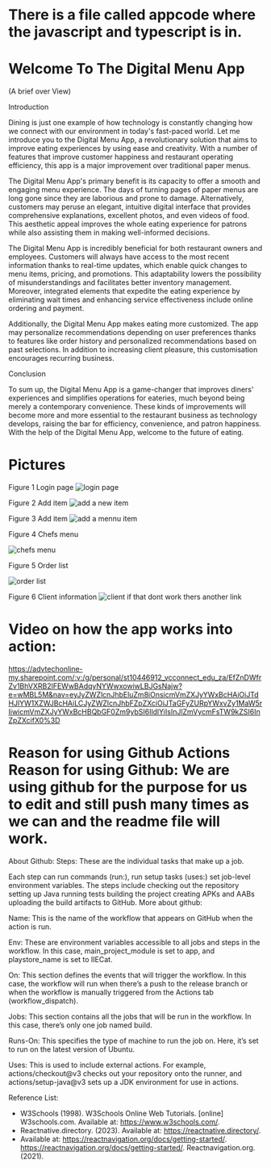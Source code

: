 # There is a file called appcode where the javascript and typescript is in.
 
 # Welcome To The Digital Menu App
 (A brief over View)

Introduction

Dining is just one example of how technology is constantly changing how we connect with our environment in today's fast-paced world. Let me introduce you to the Digital Menu App, a revolutionary solution that aims to improve eating experiences by using ease and creativity. With a number of features that improve customer happiness and restaurant operating efficiency, this app is a major improvement over traditional paper menus.

The Digital Menu App's primary benefit is its capacity to offer a smooth and engaging menu experience. The days of turning pages of paper menus are long gone since they are laborious and prone to damage. Alternatively, customers may peruse an elegant, intuitive digital interface that provides comprehensive explanations, excellent photos, and even videos of food. This aesthetic appeal improves the whole eating experience for patrons while also assisting them in making well-informed decisions.

The Digital Menu App is incredibly beneficial for both restaurant owners and employees. Customers will always have access to the most recent information thanks to real-time updates, which enable quick changes to menu items, pricing, and promotions. This adaptability lowers the possibility of misunderstandings and facilitates better inventory management. Moreover, integrated elements that expedite the eating experience by eliminating wait times and enhancing service effectiveness include online ordering and payment.

Additionally, the Digital Menu App makes eating more customized. The app may personalize recommendations depending on user preferences thanks to features like order history and personalized recommendations based on past selections. In addition to increasing client pleasure, this customisation encourages recurring business.

Conclusion

To sum up, the Digital Menu App is a game-changer that improves diners' experiences and simplifies operations for eateries, much beyond being merely a contemporary convenience. These kinds of improvements will become more and more essential to the restaurant business as technology develops, raising the bar for efficiency, convenience, and patron happiness. With the help of the Digital Menu App, welcome to the future of eating.

# Pictures
Figure 1
Login page
![login page](https://github.com/user-attachments/assets/09eecc6c-4b01-4687-b4e3-0f009807bb7a)




Figure 2
Add item
![add a new item](https://github.com/user-attachments/assets/ea723a9f-40ce-4ccd-828b-1dca1ae7ca5b)



Figure 3
Add item
![add a mennu item](https://github.com/user-attachments/assets/1b3eccd8-995b-4ea8-bee4-e60d614e3ccc)




Figure 4
Chefs menu

![chefs menu](https://github.com/user-attachments/assets/163e156c-d4fe-430d-be41-9caabf1ef333)




Figure 5
Order list

![order list](https://github.com/user-attachments/assets/63e0a77a-1ab0-4394-8c14-93f6e76b7ead)






Figure 6
Client information
![client](https://github.com/user-attachments/assets/927533c5-f0d0-4a3c-93e1-58ae5be4e936) if that dont work thers another link



# Video on how the app works into action:
https://advtechonline-my.sharepoint.com/:v:/g/personal/st10446912_vcconnect_edu_za/EfZnDWfrZv1BhVXRB2lFEWwBAdqyNYWwxowiwLBJGsNajw?e=wMBL5M&nav=eyJyZWZlcnJhbEluZm8iOnsicmVmZXJyYWxBcHAiOiJTdHJlYW1XZWJBcHAiLCJyZWZlcnJhbFZpZXciOiJTaGFyZURpYWxvZy1MaW5rIiwicmVmZXJyYWxBcHBQbGF0Zm9ybSI6IldlYiIsInJlZmVycmFsTW9kZSI6InZpZXcifX0%3D



# Reason for using Github Actions Reason for using Github: We are using github for the purpose for us to edit and still push many times as we can and the readme file will work.

About Github: Steps: These are the individual tasks that make up a job.

Each step can run commands (run:), run setup tasks (uses:) set job-level environment variables. The steps include checking out the repository setting up Java running tests building the project creating APKs and AABs uploading the build artifacts to GitHub. More about github:

Name: This is the name of the workflow that appears on GitHub when the action is run.

Env: These are environment variables accessible to all jobs and steps in the workflow. In this case, main_project_module is set to app, and playstore_name is set to IIECat.

On: This section defines the events that will trigger the workflow. In this case, the workflow will run when there’s a push to the release branch or when the workflow is manually triggered from the Actions tab (workflow_dispatch).

Jobs: This section contains all the jobs that will be run in the workflow. In this case, there’s only one job named build.

Runs-On: This specifies the type of machine to run the job on. Here, it’s set to run on the latest version of Ubuntu.

Uses: This is used to include external actions. For example, actions/checkout@v3 checks out your repository onto the runner, and actions/setup-java@v3 sets up a JDK environment for use in actions.

Reference List:

- W3Schools (1998). W3Schools Online Web Tutorials. [online] W3schools.com. Available at: https://www.w3schools.com/.
- Reactnative.directory. (2023). Available at: https://reactnative.directory/.
- Available at: https://reactnavigation.org/docs/getting-started/. https://reactnavigation.org/docs/getting-started/. Reactnavigation.org. (2021). 

‌

‌

